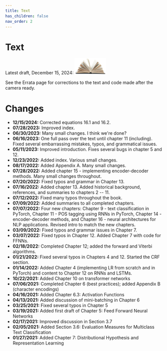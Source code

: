 ```yaml
---
title: Text
has_children: false
nav_order: 2
---
```


# Text

Latest draft, December 15, 2024: [<img src="images/book-img.png" width="100">](book/gentlenlp-book-12152024.pdf)

See the Errata page for corrections to the text and code made after the camera ready.

# Changes

* **12/15/2024:** Corrected equations 16.1 and 16.2.
* **07/28/2023:** Improved index.
* **06/30/2023:** Many small changes. I think we're done?
* **06/16/2023:** One full pass over the text until chapter 11 (including). Fixed several embarrassing mistakes, typos, and grammatical issues. 
* **05/11/2023:** Improved introduction. Fixes several bugs in chapter 5 and 12.
* **12/23/2022:** Added index. Various small changes.
* **08/17/2022:** Added Appendix A. Many small changes.
* **07/28/2022:** Added chapter 15 - implementing encoder-decoder methods. Many small changes throughout.
* **07/20/2022:** Fixed typos and grammar in Chapter 13.
* **07/16/2022:** Added chapter 13. Added historical background, references, and summaries to chapters 2 -- 11.
* **07/12/2022:** Fixed many typos throughout the book.
* **07/09/2022:** Added summaries to all completed chapters.
* **07/07/2022:** Four new chapters: Chapter 9 - text classification in PyTorch, Chapter 11 - POS tagging using RNNs in PyTorch, Chapter 14 - encoder-decoder methods, and Chapter 16 - neural architectures for NLP applications. Revised intro to match the new chapters.
* **03/09/2022:** Fixed typos and grammar issues in Chapter 7.
* **03/07/2022:** Fixed typos in Chapter 12. Added Chapter 7 with code for FFNNs.
* **02/18/2022:** Completed Chapter 12; added the forward and Viterbi algorithms.
* **01/21/2022:** Fixed several typos in Chapters 4 and 12. Started the CRF section.
* **01/14/2022:** Added Chapter 4 (implementing LR from scratch and in PyTorch) and content to Chapter 12 on RNNs and LSTMs.
* **10/22/2021:** Added Chapter 10 on transformer networks
* **07/06/2021:** Completed Chapter 6 (best practices); added Appendix B (character encodings)
* **04/16/2021:** Added Chapter 6.3: Activation Functions
* **04/13/2021:** Added discussion of mini-batching in Chapter 6
* **03/25/2021:** Fixed several typos in Chapter 5
* **03/19/2021:** Added first draft of Chapter 5: Feed Forward Neural Networks
* **02/17/2021:** Improved discussion in Section 3.7
* **02/05/2021:** Added Section 3.6: Evaluation Measures for Multiclass Text Classification
* **01/27/2021:** Added Chapter 7: Distributional Hypothesis and Representation Learning

